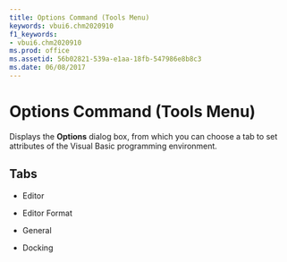 ```yaml
---
title: Options Command (Tools Menu)
keywords: vbui6.chm2020910
f1_keywords:
- vbui6.chm2020910
ms.prod: office
ms.assetid: 56b02821-539a-e1aa-18fb-547986e8b8c3
ms.date: 06/08/2017
---
```



# Options Command (Tools Menu)

Displays the  **Options** dialog box, from which you can choose a tab to set attributes of the Visual Basic programming environment.


## Tabs




- Editor
    
- Editor Format
    
- General
    
- Docking
    



